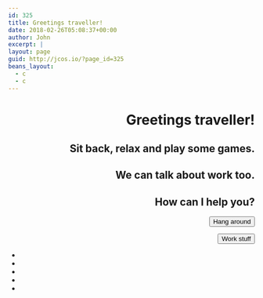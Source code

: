 ```yaml
---
id: 325
title: Greetings traveller!
date: 2018-02-26T05:08:37+00:00
author: John
excerpt: |
layout: page
guid: http://jcos.io/?page_id=325
beans_layout:
  - c
  - c
---
```

<h1 style="text-align: right;">
  Greetings traveller!
</h1>

<h2 style="text-align: right;">
  Sit back, relax and play some games.
</h2>

<h2 style="text-align: right;">
  We can talk about work too.
</h2>

<h2 style="text-align: right;">
  How can I help you?
</h2>

<p style="text-align: right;">
  <a href="https://jcos.io/a-little-about-me/"><button class="uk-button uk-button-primary" type="submit">Hang around</button></a>
</p>

<p style="text-align: right;">
  <a href="https://jcos.io/work/"><button class="uk-button uk-button-primary" type="submit">Work stuff</button></a>
</p>

<ul class="uk-subnav home-icons uk-margin-top">
  <li>
    <a href="https://backloggery.com/sudoist"><i class="uk-icon-button uk-icon-backloggery"></i></a>
  </li>
  <li>
    <a href="https://discord.gg/9aEwpyR"><i class="uk-icon-button fab fa-discord"></i></a>
  </li>
  <li>
    <a href="https://www.youtube.com/channel/UCRHhhzP8dUEp_PS9eNUU2-A"><i class="uk-icon-button uk-icon-youtube-play"></i></a>
  </li>
  <li>
    <a href="https://github.com/sudoist"><i class="uk-icon-button uk-icon-github"></i></a>
  </li>
  <li>
    <a href="https://ph.linkedin.com/in/johncosio"><i class="uk-icon-button uk-icon-linkedin"></i></a>
  </li>
</ul>